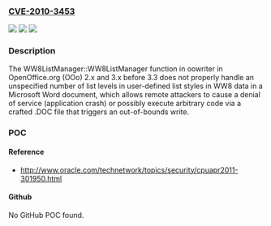 ### [CVE-2010-3453](https://cve.mitre.org/cgi-bin/cvename.cgi?name=CVE-2010-3453)
![](https://img.shields.io/static/v1?label=Product&message=n%2Fa&color=blue)
![](https://img.shields.io/static/v1?label=Version&message=n%2Fa&color=blue)
![](https://img.shields.io/static/v1?label=Vulnerability&message=n%2Fa&color=brighgreen)

### Description

The WW8ListManager::WW8ListManager function in oowriter in OpenOffice.org (OOo) 2.x and 3.x before 3.3 does not properly handle an unspecified number of list levels in user-defined list styles in WW8 data in a Microsoft Word document, which allows remote attackers to cause a denial of service (application crash) or possibly execute arbitrary code via a crafted .DOC file that triggers an out-of-bounds write.

### POC

#### Reference
- http://www.oracle.com/technetwork/topics/security/cpuapr2011-301950.html

#### Github
No GitHub POC found.

